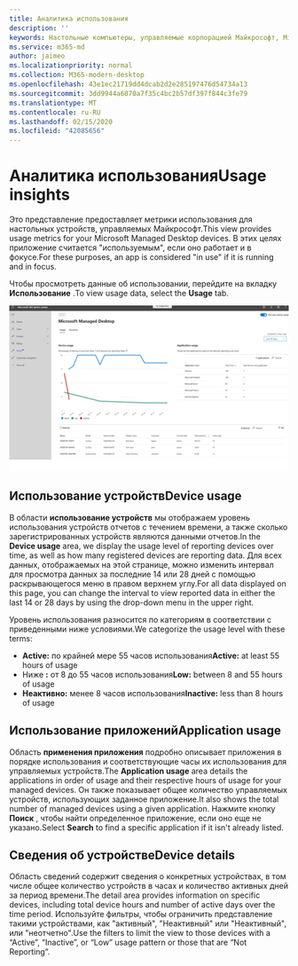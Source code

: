 ```yaml
---
title: Аналитика использования
description: ''
keywords: Настольные компьютеры, управляемые корпорацией Майкрософт, Microsoft 365, служба, документация
ms.service: m365-md
author: jaimeo
ms.localizationpriority: normal
ms.collection: M365-modern-desktop
ms.openlocfilehash: 43e1ec21719dd4dcab2d2e285197476d54734a13
ms.sourcegitcommit: 3dd9944a6070a7f35c4bc2b57df397f844c3fe79
ms.translationtype: MT
ms.contentlocale: ru-RU
ms.lasthandoff: 02/15/2020
ms.locfileid: "42085656"
---
```

# <a name="usage-insights"></a><span data-ttu-id="3eb4b-103">Аналитика использования</span><span class="sxs-lookup"><span data-stu-id="3eb4b-103">Usage insights</span></span>
<span data-ttu-id="3eb4b-104">Это представление предоставляет метрики использования для настольных устройств, управляемых Майкрософт.</span><span class="sxs-lookup"><span data-stu-id="3eb4b-104">This view provides usage metrics for your Microsoft Managed Desktop devices.</span></span> <span data-ttu-id="3eb4b-105">В этих целях приложение считается "используемым", если оно работает и в фокусе.</span><span class="sxs-lookup"><span data-stu-id="3eb4b-105">For these purposes, an app is considered "in use" if it is running and in focus.</span></span>

<span data-ttu-id="3eb4b-106">Чтобы просмотреть данные об использовании, перейдите на вкладку **Использование** .</span><span class="sxs-lookup"><span data-stu-id="3eb4b-106">To view usage data, select the **Usage** tab.</span></span>

![Область использования.](../../media/insights_usage.png)

## <a name="device-usage"></a><span data-ttu-id="3eb4b-111">Использование устройств</span><span class="sxs-lookup"><span data-stu-id="3eb4b-111">Device usage</span></span>

<span data-ttu-id="3eb4b-112">В области **использование устройств** мы отображаем уровень использования устройств отчетов с течением времени, а также сколько зарегистрированных устройств являются данными отчетов.</span><span class="sxs-lookup"><span data-stu-id="3eb4b-112">In the **Device usage** area, we display the usage level of reporting devices over time, as well as how many registered devices are reporting data.</span></span> <span data-ttu-id="3eb4b-113">Для всех данных, отображаемых на этой странице, можно изменить интервал для просмотра данных за последние 14 или 28 дней с помощью раскрывающегося меню в правом верхнем углу.</span><span class="sxs-lookup"><span data-stu-id="3eb4b-113">For all data displayed on this page, you can change the interval to view reported data in either the last 14 or 28 days by using the drop-down menu in the upper right.</span></span>

<span data-ttu-id="3eb4b-114">Уровень использования разносится по категориям в соответствии с приведенными ниже условиями.</span><span class="sxs-lookup"><span data-stu-id="3eb4b-114">We categorize the usage level with these terms:</span></span>

- <span data-ttu-id="3eb4b-115">**Active:** по крайней мере 55 часов использования</span><span class="sxs-lookup"><span data-stu-id="3eb4b-115">**Active:** at least 55 hours of usage</span></span>
- <span data-ttu-id="3eb4b-116">Ниже **:** от 8 до 55 часов использования</span><span class="sxs-lookup"><span data-stu-id="3eb4b-116">**Low:** between 8 and 55 hours of usage</span></span>
- <span data-ttu-id="3eb4b-117">**Неактивно:** менее 8 часов использования</span><span class="sxs-lookup"><span data-stu-id="3eb4b-117">**Inactive:** less than 8 hours of usage</span></span>




## <a name="application-usage"></a><span data-ttu-id="3eb4b-118">Использование приложений</span><span class="sxs-lookup"><span data-stu-id="3eb4b-118">Application usage</span></span>

<span data-ttu-id="3eb4b-119">Область **применения приложения** подробно описывает приложения в порядке использования и соответствующие часы их использования для управляемых устройств.</span><span class="sxs-lookup"><span data-stu-id="3eb4b-119">The **Application usage** area details the applications in order of usage and their respective hours of usage for your managed devices.</span></span> <span data-ttu-id="3eb4b-120">Он также показывает общее количество управляемых устройств, использующих заданное приложение.</span><span class="sxs-lookup"><span data-stu-id="3eb4b-120">It also shows the total number of managed devices using a given application.</span></span> <span data-ttu-id="3eb4b-121">Нажмите кнопку **Поиск** , чтобы найти определенное приложение, если оно еще не указано.</span><span class="sxs-lookup"><span data-stu-id="3eb4b-121">Select **Search** to find a specific application if it isn't already listed.</span></span>


## <a name="device-details"></a><span data-ttu-id="3eb4b-122">Сведения об устройстве</span><span class="sxs-lookup"><span data-stu-id="3eb4b-122">Device details</span></span>
<span data-ttu-id="3eb4b-123">Область сведений содержит сведения о конкретных устройствах, в том числе общее количество устройств в часах и количество активных дней за период времени.</span><span class="sxs-lookup"><span data-stu-id="3eb4b-123">The detail area provides information on specific devices, including total device hours and number of active days over the time period.</span></span> <span data-ttu-id="3eb4b-124">Используйте фильтры, чтобы ограничить представление такими устройствами, как "активный", "Неактивный" или "Неактивный", или "неотчетно".</span><span class="sxs-lookup"><span data-stu-id="3eb4b-124">Use the filters to limit the view to those devices with a “Active”, “Inactive”, or “Low” usage pattern or those that are “Not Reporting”.</span></span> 
